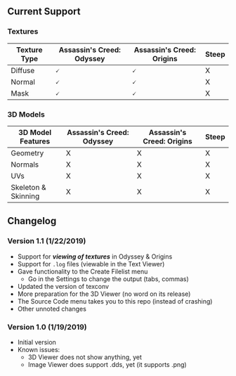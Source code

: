 ## Current Support
### Textures
| Texture Type | Assassin's Creed: Odyssey | Assassin's Creed: Origins | Steep |
|--------------|---------------------------|---------------------------|-------|
| Diffuse      | 🗸                        | 🗸                        | X     |
| Normal       | 🗸                        | 🗸                        | X     |
| Mask         | 🗸                        | 🗸                        | X     |

### 3D Models
|  3D Model Features  | Assassin's Creed: Odyssey | Assassin's Creed: Origins | Steep |
|---------------------|---------------------------|---------------------------|-------|
| Geometry            | X                         | X                         | X     |
| Normals             | X                         | X                         | X     |
| UVs                 | X                         | X                         | X     |
| Skeleton & Skinning | X                         | X                         | X     |

## Changelog
### Version 1.1 (1/22/2019)
- Support for ***viewing of textures*** in Odyssey & Origins
- Support for `.log` files (viewable in the Text Viewer)
- Gave functionality to the Create Filelist menu
  - Go in the Settings to change the output (tabs, commas)
- Updated the version of texconv
- More preparation for the 3D Viewer (no word on its release)
- The Source Code menu takes you to this repo (instead of crashing)
- Other unnoted changes

### Version 1.0 (1/19/2019)
- Initial version
- Known issues:
  - 3D Viewer does not show anything, yet
  - Image Viewer does support .dds, yet (it supports .png)
